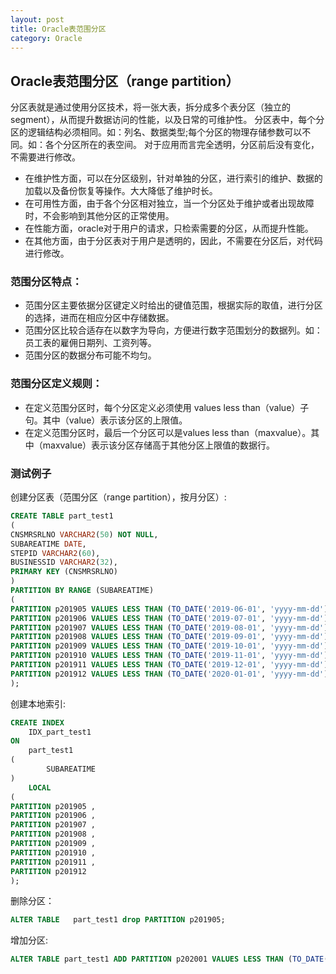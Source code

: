 ```yaml
---
layout: post
title: Oracle表范围分区
category: Oracle
---
```


## Oracle表范围分区（range partition）

分区表就是通过使用分区技术，将一张大表，拆分成多个表分区（独立的segment），从而提升数据访问的性能，以及日常的可维护性。
分区表中，每个分区的逻辑结构必须相同。如：列名、数据类型;每个分区的物理存储参数可以不同。如：各个分区所在的表空间。
对于应用而言完全透明，分区前后没有变化，不需要进行修改。

- 在维护性方面，可以在分区级别，针对单独的分区，进行索引的维护、数据的加载以及备份恢复等操作。大大降低了维护时长。
- 在可用性方面，由于各个分区相对独立，当一个分区处于维护或者出现故障时，不会影响到其他分区的正常使用。
- 在性能方面，oracle对于用户的请求，只检索需要的分区，从而提升性能。
- 在其他方面，由于分区表对于用户是透明的，因此，不需要在分区后，对代码进行修改。


### 范围分区特点：
- 范围分区主要依据分区键定义时给出的键值范围，根据实际的取值，进行分区的选择，进而在相应分区中存储数据。
- 范围分区比较合适存在以数字为导向，方便进行数字范围划分的数据列。如：员工表的雇佣日期列、工资列等。
- 范围分区的数据分布可能不均匀。

### 范围分区定义规则：
- 在定义范围分区时，每个分区定义必须使用 values less than（value）子句。其中（value）表示该分区的上限值。
- 在定义范围分区时，最后一个分区可以是values less than（maxvalue）。其中（maxvalue）表示该分区存储高于其他分区上限值的数据行。


### 测试例子

创建分区表（范围分区（range partition），按月分区）:
```sql
CREATE TABLE part_test1
(
CNSMRSRLNO VARCHAR2(50) NOT NULL,
SUBAREATIME DATE,
STEPID VARCHAR2(60),
BUSINESSID VARCHAR2(32),
PRIMARY KEY (CNSMRSRLNO)
)
PARTITION BY RANGE (SUBAREATIME)
(
PARTITION p201905 VALUES LESS THAN (TO_DATE('2019-06-01', 'yyyy-mm-dd')) ,
PARTITION p201906 VALUES LESS THAN (TO_DATE('2019-07-01', 'yyyy-mm-dd')) ,
PARTITION p201907 VALUES LESS THAN (TO_DATE('2019-08-01', 'yyyy-mm-dd')) ,
PARTITION p201908 VALUES LESS THAN (TO_DATE('2019-09-01', 'yyyy-mm-dd')) ,
PARTITION p201909 VALUES LESS THAN (TO_DATE('2019-10-01', 'yyyy-mm-dd')) ,
PARTITION p201910 VALUES LESS THAN (TO_DATE('2019-11-01', 'yyyy-mm-dd')) ,
PARTITION p201911 VALUES LESS THAN (TO_DATE('2019-12-01', 'yyyy-mm-dd')) ,
PARTITION p201912 VALUES LESS THAN (TO_DATE('2020-01-01', 'yyyy-mm-dd')) 
);
```
创建本地索引:

```sql
CREATE INDEX
    IDX_part_test1
ON
    part_test1
(
        SUBAREATIME
)
    LOCAL 
(
PARTITION p201905 ,
PARTITION p201906 ,
PARTITION p201907 ,
PARTITION p201908 ,
PARTITION p201909 ,
PARTITION p201910 ,
PARTITION p201911 ,
PARTITION p201912
);
```


删除分区：
```sql
ALTER TABLE   part_test1 drop PARTITION p201905;
```

增加分区:
```sql
ALTER TABLE part_test1 ADD PARTITION p202001 VALUES LESS THAN (TO_DATE('2020-02-01', 'yyyy-mm-dd')) ;
```